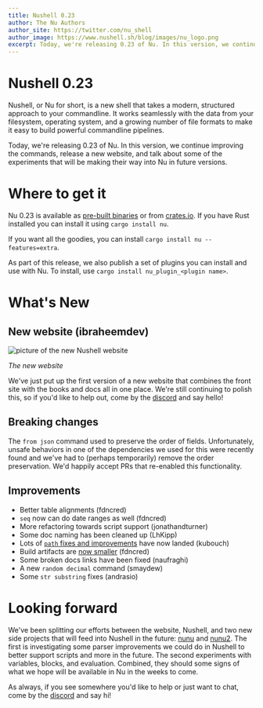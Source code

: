 ```yaml
---
title: Nushell 0.23
author: The Nu Authors
author_site: https://twitter.com/nu_shell
author_image: https://www.nushell.sh/blog/images/nu_logo.png
excerpt: Today, we're releasing 0.23 of Nu. In this version, we continue improving the commands, release a new website, and talk about some of the experiments that will be making their way into Nu in future versions.
---
```


# Nushell 0.23

Nushell, or Nu for short, is a new shell that takes a modern, structured approach to your commandline. It works seamlessly with the data from your filesystem, operating system, and a growing number of file formats to make it easy to build powerful commandline pipelines.

Today, we're releasing 0.23 of Nu. In this version, we continue improving the commands, release a new website, and talk about some of the experiments that will be making their way into Nu in future versions.

<!-- more -->

# Where to get it

Nu 0.23 is available as [pre-built binaries](https://github.com/nushell/nushell/releases/tag/0.23.0) or from [crates.io](https://crates.io/crates/nu). If you have Rust installed you can install it using `cargo install nu`.

If you want all the goodies, you can install `cargo install nu --features=extra`.

As part of this release, we also publish a set of plugins you can install and use with Nu. To install, use `cargo install nu_plugin_<plugin name>`.

# What's New

## New website (ibraheemdev)

![picture of the new Nushell website](../assets/images/0_23_website.png)

_The new website_

We've just put up the first version of a new website that combines the front site with the books and docs all in one place. We're still continuing to polish this, so if you'd like to help out, come by the [discord](https://discord.gg/NtAbbGn) and say hello!

## Breaking changes

The `from json` command used to preserve the order of fields. Unfortunately, unsafe behaviors in one of the dependencies we used for this were recently found and we've had to (perhaps temporarily) remove the order preservation. We'd happily accept PRs that re-enabled this functionality.

## Improvements

- Better table alignments (fdncred)
- `seq` now can do date ranges as well (fdncred)
- More refactoring towards script support (jonathandturner)
- Some doc naming has been cleaned up (LhKipp)
- Lots of [`path` fixes and improvements](https://github.com/nushell/nushell/pull/2742) have now landed (kubouch)
- Build artifacts are [now smaller](https://github.com/nushell/nushell/pull/2747) (fdncred)
- Some broken docs links have been fixed (naufraghi)
- A new `random decimal` command (smaydew)
- Some `str substring` fixes (andrasio)

# Looking forward

We've been splitting our efforts between the website, Nushell, and two new side projects that will feed into Nushell in the future: [nunu](https://github.com/jonathandturner/nunu/) and [nunu2](https://github.com/jonathandturner/nunu2). The first is investigating some parser improvements we could do in Nushell to better support scripts and more in the future. The second experiments with variables, blocks, and evaluation. Combined, they should some signs of what we hope will be available in Nu in the weeks to come.

As always, if you see somewhere you'd like to help or just want to chat, come by the [discord](https://discord.gg/NtAbbGn) and say hi!
